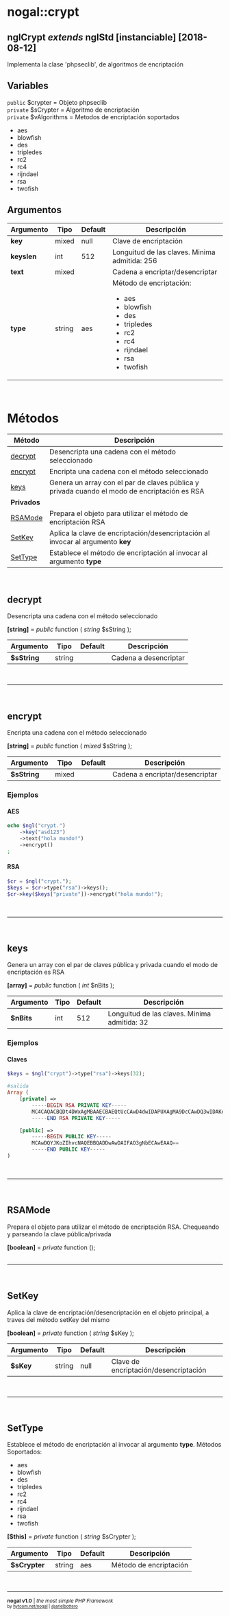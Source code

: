# nogal::crypt
## nglCrypt *extends* nglStd [instanciable] [2018-08-12]
Implementa la clase 'phpseclib', de algoritmos de encriptación
  
## Variables
`public` $crypter = Objeto phpseclib  
`private` $sCrypter = Algoritmo de encriptación  
`private` $vAlgorithms = 
			Metodos de encriptación soportados
			<ul>
				<li>aes</li>
				<li>blowfish</li>
				<li>des</li>
				<li>tripledes</li>
				<li>rc2</li>
				<li>rc4</li>
				<li>rijndael</li>
				<li>rsa</li>
				<li>twofish</li>
			</ul>

## Argumentos
|Argumento|Tipo|Default|Descripción|
|---|---|---|---|
|**key**|mixed|null|Clave de encriptación|
|**keyslen**|int|512|Longuitud de las claves. Minima admitida: 256|
|**text**|mixed||Cadena a encriptar/desencriptar|
|**type**|string|aes|Método de encriptación:<ul><li>aes</li><li>blowfish</li><li>des</li><li>tripledes</li><li>rc2</li><li>rc4</li><li>rijndael</li><li>rsa</li><li>twofish</li></ul>|
  
&nbsp;

# Métodos
|Método|Descripción|
|---|---|
|[decrypt](#decrypt)|Desencripta una cadena con el método seleccionado|
|[encrypt](#encrypt)|Encripta una cadena con el método seleccionado|
|[keys](#keys)|Genera un array con el par de claves pública y privada cuando el modo de encriptación es RSA|
|**Privados**||
|[RSAMode](#rsamode)|Prepara el objeto para utilizar el método de encriptación RSA|
|[SetKey](#setkey)|Aplica la clave de encriptación/desencriptación al invocar al argumento **key**|
|[SetType](#settype)|Establece el método de encriptación al invocar al argumento **type**|

&nbsp;

## decrypt
Desencripta una cadena con el método seleccionado  

**[string]** =  *public* function ( *string* \$sString );  

|Argumento|Tipo|Default|Descripción|
|---|---|---|---|
|**\$sString**|string||Cadena a desencriptar|

&nbsp;
___
&nbsp;

## encrypt
Encripta una cadena con el método seleccionado  

**[string]** =  *public* function ( *mixed* \$sString );  

|Argumento|Tipo|Default|Descripción|
|---|---|---|---|
|**\$sString**|mixed||Cadena a encriptar/desencriptar|
### Ejemplos  
#### AES  
```php
echo $ngl("crypt.")
    ->key("asd123")
    ->text("hola mundo!")
    ->encrypt()
;
```
#### RSA  
```php
$cr = $ngl("crypt.");
$keys = $cr->type("rsa")->keys();
$cr->key($keys["private"])->encrypt("hola mundo!");
```

&nbsp;
___
&nbsp;

## keys
Genera un array con el par de claves pública y privada cuando el modo de encriptación es RSA  

**[array]** =  *public* function ( *int* \$nBits );  

|Argumento|Tipo|Default|Descripción|
|---|---|---|---|
|**\$nBits**|int|512|Longuitud de las claves. Minima admitida: 32|
### Ejemplos  
#### Claves  
```php
$keys = $ngl("crypt")->type("rsa")->keys(32);

#salida
Array (
    [private] =>
        -----BEGIN RSA PRIVATE KEY-----
        MC4CAQACBQDt4DWxAgMBAAECBAEQtUcCAwD4dwIDAPUXAgMA9DcCAwDQ3wIDAKeo
        -----END RSA PRIVATE KEY-----

    [public] =>
        -----BEGIN PUBLIC KEY-----
        MCAwDQYJKoZIhvcNAQEBBQADDwAwDAIFAO3gNbECAwEAAQ==
        -----END PUBLIC KEY-----
)
```

&nbsp;
___
&nbsp;

## RSAMode
Prepara el objeto para utilizar el método de encriptación RSA. Chequeando y parseando la clave pública/privada

**[boolean]** =  *private* function ();  
&nbsp;
___
&nbsp;

## SetKey
Aplica la clave de encriptación/desencriptación en el objeto principal, a traves del método setKey del mismo

**[boolean]** =  *private* function ( *string* \$sKey );  

|Argumento|Tipo|Default|Descripción|
|---|---|---|---|
|**\$sKey**|string|null|Clave de encriptación/desencriptación|

&nbsp;
___
&nbsp;

## SetType
Establece el método de encriptación al invocar al argumento **type**.
Métodos Soportados:
<ul>
	<li>aes</li>
	<li>blowfish</li>
	<li>des</li>
	<li>tripledes</li>
	<li>rc2</li>
	<li>rc4</li>
	<li>rijndael</li>
	<li>rsa</li>
	<li>twofish</li>
</ul>  

**[$this]** =  *private* function ( *string* \$sCrypter );  

|Argumento|Tipo|Default|Descripción|
|---|---|---|---|
|**\$sCrypter**|string|aes|Método de encriptación|

&nbsp;
___
<sup><b>nogal v1.0</b> | <em>the most simple PHP Framework</em></sub><br />
<sup>by <a href="http://hytcom.net/nogal">hytcom.net/nogal</a> | <a href="https://github.com/arielbottero">@arielbottero</a><br />
